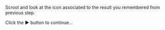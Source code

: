 Scrool and look at the icon associated to the result you remembered from previous step.

Click the **▶** button to continue...